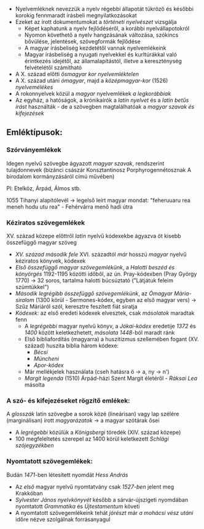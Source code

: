    - Nyelvemléknek nevezzük a nyelv régebbi állapotát tükröző és későbbi korokig fennmaradt írásbeli megnyilatkozásokat
   - Ezeket az írott dokumentumokat a *történeti nyelvészet* vizsgálja
     + Képet kaphatunk a nyelv fejlődéséről, a korábbi nyelvállapotokról
     + Nyomon követhető a nyelv hangzásának változása, szókincs bővülése, jelentések, szövegformák fejlődése
     + A magyar írásbeliség kezdetétől vannak nyelvemlékeink
     + Magyar írásbeliség a nyugati nyelvekkel és kurltúrákkal való érintkezés idejétől, az államalapítástól, illetve a kereszténység felvételétől számítható
   - A X. század előtti *ősmagyar kor nyelvemléktelen*
   - A X. század utáni *ómagyar*, majd a *középmagyar-kor* (1526) *nyelvemélékes*
   - A rokonnyelvek közül a *magyar* nyelvemlékek *a legkorábbiak*
   - Az egyház, a hatóságok, a krónikaírók a *latin nyelvet* és a *latin betűs írást* használták - de a szövegben magtalálhatóak a *magyar szavak és kifejezések*

  ## Emléktípusok:

  ### Szórványemlékek

  Idegen nyelvű szövegbe ágyazott *magyar szavak*, rendszerint tulajdonnevek (bizánci császár Konsztantinosz Porphyrogennétosznak A birodalom kormányzásáról címú művében)

  Pl: Etelköz, Árpád, Álmos stb.

  1055 Tihanyi alapítólevél → legelső leírt magyar mondat: "feheruuaru rea meneh hodu utu rea" - Fehérvárra menő hadi útra

  ### Kéziratos szövegemlékek

  XV. század közepe előttről *latin* nyelvű kódexekbe ágyazva öt kisebb összefüggő magyar szöveg

   - *XV. század második fele* XVI. századtól *már* hosszú *magyar* nyelvű kéziratos könyvek, kódexek
   - *Első összefüggő magyar szövegemlékünk*, a *Halotti beszéd és könyörgés* 1192-1195 közötti időből, az ún. Pray-kódexben (Pray György 1770) → 32 soros, tartalma halotti búcsúztató ("Látjátuk feleim szümtükkel")
   - *Második legrégibb összefüggő szövegemlékünk*, az *Ómagyar Mária-siralom* (1300 körül - Sermones-kódex, egyben az első magyar vers) → Szűz Máriáról szól, keresztre feszített fiát siratja
   - *Kódexek:* az első eredeti kódexek elvesztek, csak *másolatok* maradtak fenn
     + A *legrégebbi* magyar nyelvű könyv, a *Jókai-kódex* eredetije *1372* és *1400* között keletkezhetett, *másolata 1448*-ból maradt ránk
     + Első bibliafordítás (magyarra) a huszitizmus szellemében fogant (XV. század) huszita biblia három kódexe:
       - *Bécsi*
       - *Müncheni*
       - *Apor-kódex*
     + Már mellékjelek használata (cseh hatásra ö → a, ny → n')
     + *Margit legenda* (1510) Árpád-házi Szent Margit életéről - *Ráksai Lea* másolta

  ### A szó- és kifejezéseket rögzítő emlékek:

  A *glosszák* latin szövegbe a sorok közé (lineárisan) vagy lap szélére (marginálisan) írott *magyarázatok* → a magyar szótárak ősei

   - A *legrégebbi* közülük a *Königsbergi* töredék (XIV. század közepe)
   - 100 megfeleltetés szerepel az 1400 körül keletkezett *Schlägi szójegyzékben*

  ### Nyomtatott szövegemlékek:

  Budán *1471*-ben létesített nyomdát *Hess András*

   - Az *első* magyar nyelvű nyomtatvány csak *1527-ben* jelent meg Krakkóban
   - *Sylvester János nyelvkönyvét* később a sárvár-újszigeti nyomdában nyomtatott *Grammatika* és *Újtestamentum* követi
   - A nyomtatott szövegemlékeink tehát *jórészt* már *a mohácsi vész utáni* időre nézve szolgálnak forrásanyagul
